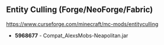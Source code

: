 ## Entity Culling (Forge/NeoForge/Fabric)
https://www.curseforge.com/minecraft/mc-mods/entityculling

- **5968677** - Compat_AlexsMobs-Neapolitan.jar